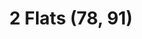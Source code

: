 ---
layout: post
categories: [sale, house, flat]
title: "2 Flats (78, 91)"
price: "24 Lac"
address: "Dost Muhammad Plaza, Nishtar Road"
type: "FLATS FOR SALE"
area: "15×12 ft."
---
